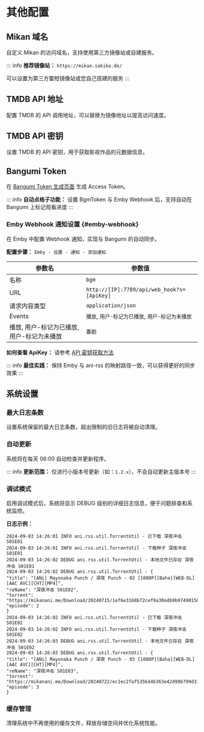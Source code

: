 # 其他配置

## Mikan 域名

自定义 Mikan 的访问域名，支持使用第三方镜像站或自建服务。

::: info
**推荐镜像站：** `https://mikan.sakiko.de/`

可以设置为第三方蜜柑镜像站或您自己搭建的服务
:::

## TMDB API 地址

配置 TMDB 的 API 调用地址，可以替换为镜像地址以提高访问速度。

## TMDB API 密钥

设置 TMDB 的 API 密钥，用于获取影视作品的元数据信息。

## Bangumi Token

在 [Bangumi Token 生成页面](https://next.bgm.tv/demo/access-token) 生成 Access Token。

::: info
**自动点格子功能：** 设置 BgmToken 与 Emby Webhook 后，支持自动在 Bangumi 上标记观看进度
:::

### Emby Webhook 通知设置 {#emby-webhook}

在 Emby 中配置 Webhook 通知，实现与 Bangumi 的自动同步。

**配置步骤：** `Emby - 设置 - 通知 - 添加通知`

| 参数名                      | 参数值                                        |
|--------------------------|--------------------------------------------|
| 名称                       | `bgm`                                      |
| URL                      | `http://[IP]:7789/api/web_hook?s=[ApiKey]` |
| 请求内容类型                   | `application/json`                         |
| Events                   | `播放`, `用户-标记为已播放`, `用户-标记为未播放`             |
| 播放, 用户-标记为已播放, 用户-标记为未播放 | `番剧`                                       |

**如何查看 ApiKey：** 请参考 [API 密钥获取方法](/config/login#api-key)

::: info
**最佳实践：** 保持 Emby 与 ani-rss 的映射路径一致，可以获得更好的同步效果
:::

## 系统设置

### 最大日志条数

设置系统保留的最大日志条数，超出限制的旧日志将被自动清理。

### 自动更新

系统将在每天 06:00 自动检查并更新程序。

::: info
**更新范围：** 仅进行小版本号更新（如：`1.2.x`），不会自动更新主版本号
:::

### 调试模式

启用调试模式后，系统将显示 DEBUG 级别的详细日志信息，便于问题排查和系统监控。

**日志示例：**

```log:line-numbers
2024-09-03 14:26:01 INFO ani.rss.util.TorrentUtil - 已下载 深夜冲击 S01E01
2024-09-03 14:26:01 INFO ani.rss.util.TorrentUtil - 下载种子 深夜冲击 S01E01
2024-09-03 14:26:02 DEBUG ani.rss.util.TorrentUtil - 本地文件已存在 深夜冲击 S01E01
2024-09-03 14:26:02 DEBUG ani.rss.util.TorrentUtil - {
"title": "[ANi] Mayonaka Punch / 深夜 Punch - 02 [1080P][Baha][WEB-DL][AAC AVC][CHT][MP4]",
"reName": "深夜冲击 S01E02",
"torrent": "https://mikanani.me/Download/20240715/1ef6e3168b72cef9a30edb9b97490158629ba7d0.torrent",
"episode": 2
}
2024-09-03 14:26:02 INFO ani.rss.util.TorrentUtil - 已下载 深夜冲击 S01E02
2024-09-03 14:26:02 INFO ani.rss.util.TorrentUtil - 下载种子 深夜冲击 S01E02
2024-09-03 14:26:03 DEBUG ani.rss.util.TorrentUtil - 本地文件已存在 深夜冲击 S01E02
2024-09-03 14:26:03 DEBUG ani.rss.util.TorrentUtil - {
"title": "[ANi] Mayonaka Punch / 深夜 Punch - 03 [1080P][Baha][WEB-DL][AAC AVC][CHT][MP4]",
"reName": "深夜冲击 S01E03",
"torrent": "https://mikanani.me/Download/20240722/ec1ec2faf5356d4b363e42d99b799d31450bc34d.torrent",
"episode": 3
}
```

### 缓存管理

清理系统中不再使用的缓存文件，释放存储空间并优化系统性能。

